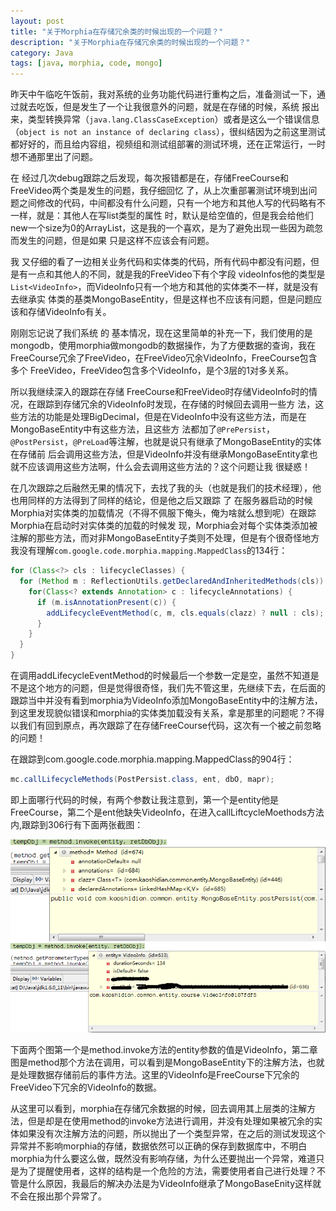 ```yaml
---
layout: post
title: "关于Morphia在存储冗余类的时候出现的一个问题？"
description: "关于Morphia在存储冗余类的时候出现的一个问题？"
category: Java
tags: [java, morphia, code, mongo]
---
```



昨天中午临吃午饭前，我对系统的业务功能代码进行重构之后，准备测试一下，通过就去吃饭，但是发生了一个让我很意外的问题，就是在存储的时候，系统 报出来，类型转换异常（`java.lang.ClassCaseException`）或者是这么一个错误信息（`object is not an instance of declaring class`），很纠结因为之前这里测试都好好的，而且给内容组，视频组和测试组部署的测试环境，还在正常运行，一时想不通那里出了问题。

在 经过几次debug跟踪之后发现，每次报错都是在，存储FreeCourse和FreeVideo两个类是发生的问题，我仔细回忆 了，从上次重部署测试环境到出问题之间修改的代码，中间都没有什么问题，只有一个地方和其他人写的代码略有不一样，就是：其他人在写list类型的属性 时，默认是给空值的，但是我会给他们new一个size为0的ArrayList，这是我的一个喜欢，是为了避免出现一些因为疏忽而发生的问题，但是如果 只是这样不应该会有问题。

我 又仔细的看了一边相关业务代码和实体类的代码，所有代码中都没有问题，但是有一点和其他人的不同，就是我的FreeVideo下有个字段 videoInfos他的类型是`List<VideoInfo>`，而VideoInfo只有一个地方和其他的实体类不一样，就是没有去继承实 体类的基类MongoBaseEntity，但是这样也不应该有问题，但是问题应该和存储VideoInfo有关。

刚刚忘记说了我们系统 的 基本情况，现在这里简单的补充一下，我们使用的是mongodb，使用morphia做mongodb的数据操作，为了方便数据的查询，我在 FreeCourse冗余了FreeVideo，在FreeVideo冗余VideoInfo，FreeCourse包含多个 FreeVideo，FreeVideo包含多个VideoInfo，是个3层的1对多关系。

所以我继续深入的跟踪在存储 FreeCourse和FreeVideo时存储VideoInfo时的情况，在跟踪到存储冗余的VideoInfo时发现，在存储的时候回去调用一些方 法，这些方法的功能是处理BigDecimal，但是在VideoInfo中没有这些方法，而是在MongoBaseEntity中有这些方法，且这些方 法都加了`@PrePersist`，`@PostPersist`，`@PreLoad`等注解，也就是说只有继承了MongoBaseEntity的实体在存储前 后会调用这些方法，但是VideoInfo并没有继承MongoBaseEntity拿也就不应该调用这些方法啊，什么会去调用这些方法的？这个问题让我 很疑惑！

在几次跟踪之后融然无果的情况下，去找了我的头（也就是我们的技术经理），他也用同样的方法得到了同样的结论，但是他之后又跟踪 了 在服务器启动的时候Morphia对实体类的加载情况（不得不佩服下俺头，俺为啥就么想到呢）在跟踪Morphia在启动时对实体类的加载的时候发 现，Morphia会对每个实体类添加被注解的那些方法，而对非MongoBaseEntity子类则不处理，但是有个很奇怪地方我没有理解`com.google.code.morphia.mapping.MappedClass`的134行：

```java
for (Class<?> cls : lifecycleClasses) {
  for (Method m : ReflectionUtils.getDeclaredAndInheritedMethods(cls)) {
    for(Class<? extends Annotation> c : lifecycleAnnotations) {
      if (m.isAnnotationPresent(c)) {
        addLifecycleEventMethod(c, m, cls.equals(clazz) ? null : cls);
      }
    }
  }
}
```

在调用addLifecycleEventMethod的时候最后一个参数一定是空，虽然不知道是不是这个地方的问题，但是觉得很奇怪，我们先不管这里，先继续下去，在后面的跟踪当中并没有看到morphia为VideoInfo添加MongoBaseEntity中的注解方法，到这里发现貌似错误和morphia的实体类加载没有关系，拿是那里的问题呢？不得以我们有回到原点，再次跟踪了在存储FreeCourse代码，这次有一个被之前忽略的问题！

在跟踪到com.google.code.morphia.mapping.MappedClass的904行：

```java
mc.callLifecycleMethods(PostPersist.class, ent, dbO, mapr);
```

即上面哪行代码的时候，有两个参数让我注意到，第一个是entity他是FreeCourse，第二个是ent他缺失VideoInfo，在进入callLiftcycleMoethods方法内,跟踪到306行有下面两张截图：

![FzwYz](/assets/images/FzwYz.png)
![KSLXG](/assets/images/KSLXG.png)

下面两个图第一个是method.invoke方法的entity参数的值是VideoInfo，第二章图是method那个方法在调用，可以看到是MongoBaseEntity下的注解方法，也就是处理数据存储前后的事件方法。这里的VideoInfo是FreeCourse下冗余的FreeVideo下冗余的VideoInfo的数据。

从这里可以看到，morphia在存储冗余数据的时候，回去调用其上层类的注解方法，但是却是在使用method的invoke方法进行调用，并没有处理如果被冗余的实体如果没有次注解方法的问题，所以抛出了一个类型异常，在之后的测试发现这个异常并不影响morphia的存储，数据依然可以正确的保存到数据库中，不明白morphia为什么要这么做，既然没有影响存储，为什么还要抛出一个异常，难道只是为了提醒使用者，这样的结构是一个危险的方法，需要使用者自己进行处理？不管是什么原因，我最后的解决办法是为VideoInfo继承了MongoBaseEnity这样就不会在报出那个异常了。
